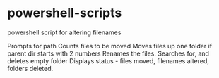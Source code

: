 # powershell-scripts
powershell script for altering filenames

Prompts for path
Counts files to be moved
Moves files up one folder if parent dir starts with 2 numbers
Renames the files.
Searches for, and deletes empty folder
Displays status - files moved, filenames altered, folders deleted.
